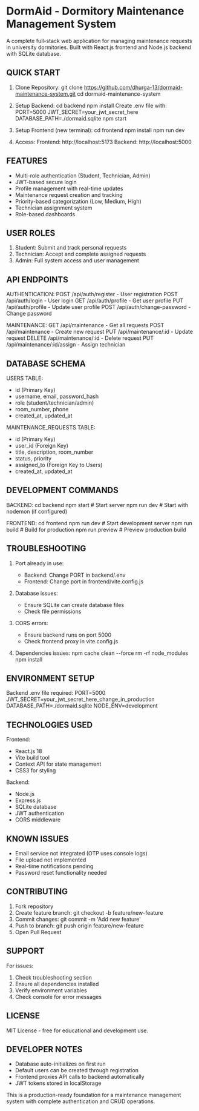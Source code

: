 # DormAid - Dormitory Maintenance Management System

A complete full-stack web application for managing maintenance requests in university dormitories. Built with React.js frontend and Node.js backend with SQLite database.

## QUICK START

1. Clone Repository:
   git clone https://github.com/dhurga-13/dormaid-maintenance-system.git
   cd dormaid-maintenance-system

2. Setup Backend:
   cd backend
   npm install
   Create .env file with:
     PORT=5000
     JWT_SECRET=your_jwt_secret_here
     DATABASE_PATH=./dormaid.sqlite
   npm start

3. Setup Frontend (new terminal):
   cd frontend
   npm install
   npm run dev

4. Access:
   Frontend: http://localhost:5173
   Backend: http://localhost:5000

## FEATURES

- Multi-role authentication (Student, Technician, Admin)
- JWT-based secure login
- Profile management with real-time updates
- Maintenance request creation and tracking
- Priority-based categorization (Low, Medium, High)
- Technician assignment system
- Role-based dashboards

## USER ROLES

1. Student: Submit and track personal requests
2. Technician: Accept and complete assigned requests
3. Admin: Full system access and user management

## API ENDPOINTS

AUTHENTICATION:
POST /api/auth/register - User registration
POST /api/auth/login - User login
GET /api/auth/profile - Get user profile
PUT /api/auth/profile - Update user profile
POST /api/auth/change-password - Change password

MAINTENANCE:
GET /api/maintenance - Get all requests
POST /api/maintenance - Create new request
PUT /api/maintenance/:id - Update request
DELETE /api/maintenance/:id - Delete request
PUT /api/maintenance/:id/assign - Assign technician

## DATABASE SCHEMA

USERS TABLE:
- id (Primary Key)
- username, email, password_hash
- role (student/technician/admin)
- room_number, phone
- created_at, updated_at

MAINTENANCE_REQUESTS TABLE:
- id (Primary Key)
- user_id (Foreign Key)
- title, description, room_number
- status, priority
- assigned_to (Foreign Key to Users)
- created_at, updated_at

## DEVELOPMENT COMMANDS

BACKEND:
cd backend
npm start          # Start server
npm run dev        # Start with nodemon (if configured)

FRONTEND:
cd frontend
npm run dev        # Start development server
npm run build      # Build for production
npm run preview    # Preview production build

## TROUBLESHOOTING

1. Port already in use:
   - Backend: Change PORT in backend/.env
   - Frontend: Change port in frontend/vite.config.js

2. Database issues:
   - Ensure SQLite can create database files
   - Check file permissions

3. CORS errors:
   - Ensure backend runs on port 5000
   - Check frontend proxy in vite.config.js

4. Dependencies issues:
   npm cache clean --force
   rm -rf node_modules
   npm install

## ENVIRONMENT SETUP

Backend .env file required:
PORT=5000
JWT_SECRET=your_jwt_secret_here_change_in_production
DATABASE_PATH=./dormaid.sqlite
NODE_ENV=development

## TECHNOLOGIES USED

Frontend:
- React.js 18
- Vite build tool
- Context API for state management
- CSS3 for styling

Backend:
- Node.js
- Express.js
- SQLite database
- JWT authentication
- CORS middleware

## KNOWN ISSUES

- Email service not integrated (OTP uses console logs)
- File upload not implemented
- Real-time notifications pending
- Password reset functionality needed

## CONTRIBUTING

1. Fork repository
2. Create feature branch: git checkout -b feature/new-feature
3. Commit changes: git commit -m 'Add new feature'
4. Push to branch: git push origin feature/new-feature
5. Open Pull Request

## SUPPORT

For issues:
1. Check troubleshooting section
2. Ensure all dependencies installed
3. Verify environment variables
4. Check console for error messages

## LICENSE

MIT License - free for educational and development use.

## DEVELOPER NOTES

- Database auto-initializes on first run
- Default users can be created through registration
- Frontend proxies API calls to backend automatically
- JWT tokens stored in localStorage

This is a production-ready foundation for a maintenance management system with complete authentication and CRUD operations.
